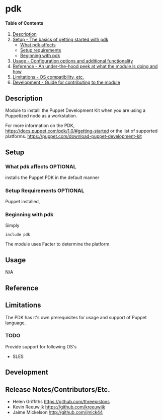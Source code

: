 
# pdk

#### Table of Contents

1. [Description](#description)
2. [Setup - The basics of getting started with pdk](#setup)
    * [What pdk affects](#what-pdk-affects)
    * [Setup requirements](#setup-requirements)
    * [Beginning with pdk](#beginning-with-pdk)
3. [Usage - Configuration options and additional functionality](#usage)
4. [Reference - An under-the-hood peek at what the module is doing and how](#reference)
5. [Limitations - OS compatibility, etc.](#limitations)
6. [Development - Guide for contributing to the module](#development)

## Description

Module to installl the Puppet Development Kit when you are using a Puppetized node as a workstation.

For more information on the PDK, https://docs.puppet.com/pdk/1.0/#getting-started or the list of supported platforms. https://puppet.com/download-puppet-development-kit

## Setup

### What pdk affects **OPTIONAL**

installs the Puppet PDK in the default manner

### Setup Requirements **OPTIONAL**

Puppet installed,

### Beginning with pdk

Simply
```
include pdk
```
The module uses Facter to determine the platform.
## Usage

N/A

## Reference


## Limitations

The PDK has it's own prerequisites for usage and support of Puppet language.

### TODO
Provide support for following OS's
* SLES

## Development



## Release Notes/Contributors/Etc. 

* Helen Griffiths   https://github.com/threepistons
* Kevin Reeuwijk    https://github.com/kreeuwijk
* Jaime Mickelson   http://github.com/jmick44
